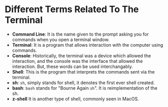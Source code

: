# Different Terms Related To The Terminal

- **Command Line**: It is the name given to the prompt asking you for commands when you open a terminal window.
- **Terminal**: It is a program that allows interaction with the computer using commands.
- **Console**: Historically, the terminal was a device which allowed the interaction, and the console was the interface that allowed the interaction. But, these words can be used interchangably.
- **Shell**: This is the program that interprets the commands sent via the terminal.
- **sh**: `sh`, simply stands for shell, it denotes the first ever shell created.
- **bash**: `bash` stands for "Bourne Again `sh`". It is reimplementation of the sh.
- **z-shell** It is another type of shell, commonly seen in MacOS.